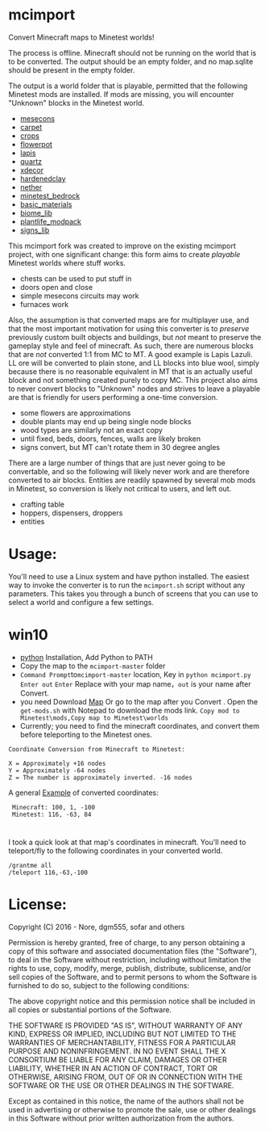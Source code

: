 # mcimport
Convert Minecraft maps to Minetest worlds!

The process is offline. Minecraft should not be running on the world
that is to be converted. The output should be an empty folder, and
no map.sqlite should be present in the empty folder.

The output is a world folder that is playable, permitted that the
following Minetest mods are installed. If mods are missing, you will
encounter "Unknown" blocks in the Minetest world.

* [mesecons](https://codeload.github.com/minetest-mods/mesecons/zip/master)
* [carpet](https://codeload.github.com/LNJ2/carpet/zip/master)
* [crops](https://codeload.github.com/minetest-mods/crops/zip/master)
* [flowerpot](https://codeload.github.com/minetest-mods/flowerpot/zip/master)
* [lapis](https://codeload.github.com/minetest-mods/lapis/zip/master)
* [quartz](https://codeload.github.com/minetest-mods/quartz/zip/master)
* [xdecor](https://codeload.github.com/minetest-mods/xdecor/zip/master)
* [hardenedclay](https://codeload.github.com/oOChainLynxOo/hardenedclay/zip/master)
* [nether](https://codeload.github.com/minetest-mods/nether/zip/master)
* [minetest_bedrock](https://codeload.github.com/ShadowNinja/minetest_bedrock/zip/master)
* [basic_materials](https://gitlab.com/VanessaE/basic_materials/-/archive/master/basic_materials-master.zip)
* [biome_lib](https://gitlab.com/VanessaE/biome_lib/-/archive/master/biome_lib-master.zip)
* [plantlife_modpack](https://gitlab.com/VanessaE/plantlife_modpack/-/archive/master/plantlife_modpack-master.zip)
* [signs_lib](https://gitlab.com/VanessaE/signs_lib/-/archive/master/signs_lib-master.zip)

This mcimport fork was created to improve on the existing mcimport
project, with one significant change: this form aims to create
*playable* Minetest worlds where stuff works.

- chests can be used to put stuff in
- doors open and close
- simple mesecons circuits may work
- furnaces work

Also, the assumption is that converted maps are for multiplayer
use, and that the most important motivation for using this
converter is to *preserve* previously custom built objects
and buildings, but *not* meant to preserve the gameplay style
and feel of minecraft. As such, there are numerous blocks that
are *not* converted 1:1 from MC to MT. A good example is Lapis
Lazuli. LL ore will be converted to plain stone, and LL blocks
into blue wool, simply because there is no reasonable equivalent
in MT that is an actually useful block and not something created
purely to copy MC. This project also aims to never convert
blocks to "Unknown" nodes and strives to leave a playable are
that is friendly for users performing a one-time conversion.

- some flowers are approximations
- double plants may end up being single node blocks
- wood types are similarly not an exact copy
- until fixed, beds, doors, fences, walls are likely broken
- signs convert, but MT can't rotate them in 30 degree angles

There are a large number of things that are just never going to
be convertable, and so the following will likely never work and
are therefore converted to air blocks. Entities are readily
spawned by several mob mods in Minetest, so conversion is likely
not critical to users, and left out.

- crafting table
- hoppers, dispensers, droppers
- entities

# Usage:

You'll need to use a Linux system and have python installed. The
easiest way to invoke the converter is to run the `mcimport.sh`
script without any parameters. This takes you through a bunch of
screens that you can use to select a world and configure a few
settings.
#
# win10
* [python](https://www.python.org/downloads/windows/) Installation, Add Python to PATH
* Copy the map to the `mcimport-master` folder
* `Command Prompt`to`mcimport-master` location, Key in  ```python mcimport.py Enter out```  `Enter` Replace with your map name，`out` is your name after Convert.
* you need Download [Map](https://github.com/Pantyhose-X/AISS_mcimport/releases) Or go to the map after you Convert . Open the `get-mods.sh`  with Notepad to download the mods link. `Copy mod to Minetest\mods,Copy map to Minetest\worlds`
* Currently; you need to find the minecraft coordinates, and convert them before teleporting to the Minetest ones.
```
Coordinate Conversion from Minecraft to Minetest:

X = Approximately +16 nodes
Y = Approximately -64 nodes
Z = The number is approximately inverted. -16 nodes
```
A general [Example](https://github.com/Minetest-tools/mcimport/issues/34) of converted coordinates:
````
 Minecraft: 100, 1, -100 
 Minetest: 116, -63, 84
 ````
#
I took a quick look at that map's coordinates in minecraft. You'll need to teleport/fly to the following coordinates in your converted world.
`````
/grantme all
/teleport 116,-63,-100
`````
#
# License:

Copyright (C) 2016 - Nore, dgm555, sofar and others

Permission is hereby granted, free of charge, to any person obtaining
a copy of this software and associated documentation files (the
"Software"), to deal in the Software without restriction, including
without limitation the rights to use, copy, modify, merge, publish,
distribute, sublicense, and/or sell copies of the Software, and to
permit persons to whom the Software is furnished to do so, subject to
the following conditions:

The above copyright notice and this permission notice shall be
included in all copies or substantial portions of the Software.

THE SOFTWARE IS PROVIDED "AS IS", WITHOUT WARRANTY OF ANY KIND,
EXPRESS OR IMPLIED, INCLUDING BUT NOT LIMITED TO THE WARRANTIES OF
MERCHANTABILITY, FITNESS FOR A PARTICULAR PURPOSE AND
NONINFRINGEMENT. IN NO EVENT SHALL THE X CONSORTIUM BE LIABLE FOR ANY
CLAIM, DAMAGES OR OTHER LIABILITY, WHETHER IN AN ACTION OF CONTRACT,
TORT OR OTHERWISE, ARISING FROM, OUT OF OR IN CONNECTION WITH THE
SOFTWARE OR THE USE OR OTHER DEALINGS IN THE SOFTWARE.

Except as contained in this notice, the name of the authors shall
not be used in advertising or otherwise to promote the sale, use or
other dealings in this Software without prior written authorization
from the authors.
